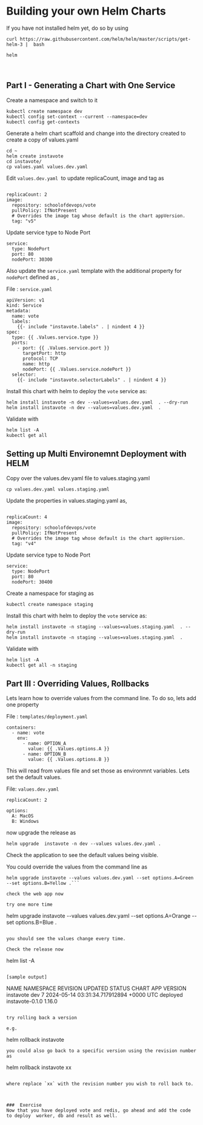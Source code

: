 # Building your own Helm Charts

If you have not installed helm yet, do so by using

```
curl https://raw.githubusercontent.com/helm/helm/master/scripts/get-helm-3 |  bash 

helm

```
 
## Part I - Generating a Chart with One Service

Create a namespace and switch to it

```
kubectl create namespace dev
kubectl config set-context --current --namespace=dev
kubectl config get-contexts
```

Generate a helm chart scaffold and change into the directory created to create a copy of values.yaml

```
cd ~
helm create instavote
cd instavote/
cp values.yaml values.dev.yaml 
```


Edit `values.dev.yaml`  to  update replicaCount, image and tag as

```

replicaCount: 2
image: 
  repository: schoolofdevops/vote 
  pullPolicy: IfNotPresent
  # Overrides the image tag whose default is the chart appVersion. 
  tag: "v5" 
```

Update service type to Node Port
```
service:
  type: NodePort
  port: 80
  nodePort: 30300
```

Also update the `service.yaml` template with the additional property for `nodePort` defined as ,

File : `service.yaml`
```
apiVersion: v1
kind: Service
metadata:
  name: vote
  labels:
    {{- include "instavote.labels" . | nindent 4 }}
spec:
  type: {{ .Values.service.type }}
  ports:
    - port: {{ .Values.service.port }}
      targetPort: http
      protocol: TCP
      name: http
      nodePort: {{ .Values.service.nodePort }}
  selector:
    {{- include "instavote.selectorLabels" . | nindent 4 }}
```

Install this chart with helm to deploy the `vote` service as:

```
helm install instavote -n dev --values=values.dev.yaml  . --dry-run
helm install instavote -n dev --values=values.dev.yaml  .
```

Validate with

```
helm list -A
kubectl get all
```

## Setting up Multi Environemnt Deployment with HELM 

Copy over the values.dev.yaml file to values.staging.yaml

```
cp values.dev.yaml values.staging.yaml
```

Update the properties in values.staging.yaml as, 

```

replicaCount: 4 
image: 
  repository: schoolofdevops/vote 
  pullPolicy: IfNotPresent
  # Overrides the image tag whose default is the chart appVersion. 
  tag: "v4" 

```


Update service type to Node Port
```
service:
  type: NodePort
  port: 80
  nodePort: 30400
```


Create a namespace for staging as 

```
kubectl create namespace staging
```

Install this chart with helm to deploy the `vote` service as:

```
helm install instavote -n staging --values=values.staging.yaml  . --dry-run
helm install instavote -n staging --values=values.staging.yaml  .
```

Validate with

```
helm list -A
kubectl get all -n staging 
```


## Part III : Overriding Values, Rollbacks

Lets learn how to override values from the command line. To do so, lets add one property

File : `templates/deployment.yaml`

```
containers:
  - name: vote
    env:
      - name: OPTION_A
        value: {{ .Values.options.A }}
      - name: OPTION_B
        value: {{ .Values.options.B }}
```

This will read from values file and set those as environmnt variables. Lets set the default values.



File:  `values.dev.yaml`
```
replicaCount: 2

options:
  A: MacOS
  B: Windows

```

now upgrade the release as

```
helm upgrade  instavote -n dev --values values.dev.yaml .
```

Check the application to see the default values being visible.

You could override the values from the command line as

```
helm upgrade instavote --values values.dev.yaml --set options.A=Green --set options.B=Yellow .```

check the web app now

try one more time

```
helm upgrade instavote --values values.dev.yaml --set options.A=Orange --set options.B=Blue .
```

you should see the values change every time.

Check the release now

```
helm list -A

```

[sample output]
```
NAME     	NAMESPACE 	REVISION	UPDATED                                	STATUS  	CHART          	APP VERSION
instavote 	dev      	   7       	2024-05-14 03:31:34.717912894 +0000 UTC	deployed	instavote-0.1.0	1.16.0
```

try rolling back a version

e.g.

```
helm rollback instavote
```
you could also go back to a specific version using the revision number as  

```
helm rollback instavote xx
```

where replace `xx` with the revision number you wish to roll back to.



###  Exercise
Now that you have deployed vote and redis, go ahead and add the code to deploy  worker, db and result as well.
